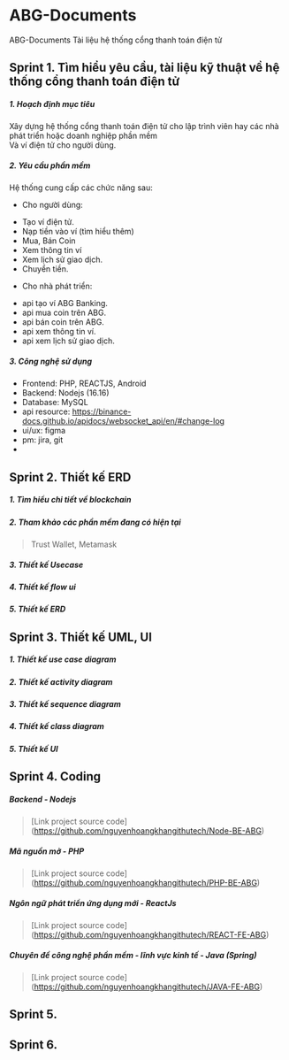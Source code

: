 # ABG-Documents
ABG-Documents Tài liệu hệ thống cổng thanh toán điện tử

## Sprint 1. Tìm hiểu yêu cầu, tài liệu kỹ thuật về hệ thống cổng thanh toán điện tử

##### 1. Hoạch định mục tiêu
  Xây dựng hệ thống cổng thanh toán điện tử cho lập trình viên hay các nhà phát triển hoặc doanh nghiệp phần mềm <br>
Và ví điện tử cho người dùng. 

##### 2. Yêu cầu phần mềm 
  Hệ thống cung cấp các chức năng sau:<br>
  - Cho người dùng:<br>
  + Tạo ví điện tử. <br>
  + Nạp tiền vào ví (tìm hiểu thêm)<br>
  + Mua, Bán Coin <br>
  + Xem thông tin ví <br>
  + Xem lịch sử giao dịch. <br>
  + Chuyển tiền. <br>
  
  - Cho nhà phát triển: <br>
  + api tạo ví ABG Banking.<br>
  + api mua coin trên ABG.<br>
  + api bán coin trên ABG.<br>
  + api xem thông tin ví.<br>
  + api xem lịch sử giao dịch.<br>
  
##### 3. Công nghệ sử dụng
  + Frontend: PHP, REACTJS, Android
  + Backend: Nodejs (16.16)
  + Database: MySQL 
  + api resource: https://binance-docs.github.io/apidocs/websocket_api/en/#change-log
  + ui/ux: figma
  + pm: jira, git
  + 
  
## Sprint 2. Thiết kế ERD
##### 1. Tìm hiểu chi tiết về blockchain
##### 2. Tham khảo các phần mềm đang có hiện tại
> Trust Wallet, Metamask
##### 3. Thiết kế Usecase
##### 4. Thiết kế flow ui
##### 5. Thiết kế ERD

## Sprint 3. Thiết kế UML, UI
##### 1. Thiết kế use case diagram
##### 2. Thiết kế activity diagram
##### 3. Thiết kế sequence diagram
##### 4. Thiết kế class diagram
##### 5. Thiết kế UI

## Sprint 4. Coding
##### Backend - Nodejs
> [Link project source code] (https://github.com/nguyenhoangkhangithutech/Node-BE-ABG)
##### Mã nguồn mở - PHP
>  [Link project source code] (https://github.com/nguyenhoangkhangithutech/PHP-BE-ABG)
##### Ngôn ngữ phát triển ứng dụng mới - ReactJs
>  [Link project source code] (https://github.com/nguyenhoangkhangithutech/REACT-FE-ABG)
##### Chuyên đề công nghệ phần mềm - lĩnh vực kinh tế - Java (Spring)
> [Link project source code] (https://github.com/nguyenhoangkhangithutech/JAVA-FE-ABG)
## Sprint 5. 
## Sprint 6. 
